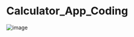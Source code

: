 # Calculator_App_Coding
![image](https://user-images.githubusercontent.com/98968093/209055752-c2a62af9-3f72-4a03-b9fe-77829bbc2a1d.png)
